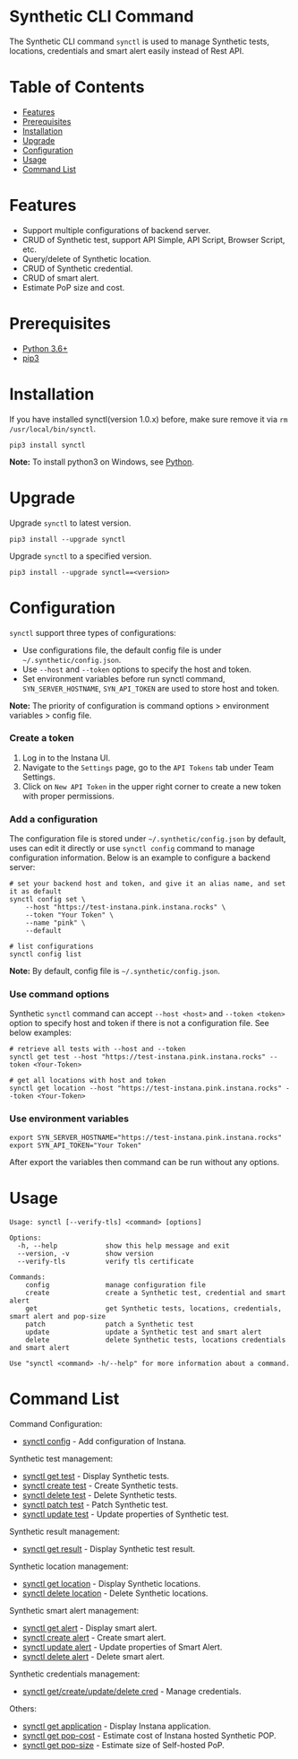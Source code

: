 # Synthetic CLI Command
The Synthetic CLI command `synctl` is used to manage Synthetic tests, locations, credentials and smart alert easily instead of Rest API.

# Table of Contents
- [Features](#features)
- [Prerequisites](#Prerequisites)
- [Installation](#installation)
- [Upgrade](#upgrade)
- [Configuration](#configuration)
- [Usage](#Usage)
- [Command List](#Command-List)

# Features
- Support multiple configurations of backend server.
- CRUD of Synthetic test, support API Simple, API Script, Browser Script, etc.
- Query/delete of Synthetic location.
- CRUD of Synthetic credential.
- CRUD of smart alert.
- Estimate PoP size and cost.

# Prerequisites
- [Python 3.6+](https://www.python.org/downloads/)
- [pip3](https://pip.pypa.io/en/stable/installation/)

# Installation
If you have installed synctl(version 1.0.x) before, make sure remove it via `rm /usr/local/bin/synctl`. 
```
pip3 install synctl
```

**Note:** To install python3 on Windows, see [Python](https://www.python.org/downloads/windows/).

# Upgrade
Upgrade `synctl` to latest version.
```
pip3 install --upgrade synctl
```

Upgrade `synctl` to a specified version.
```
pip3 install --upgrade synctl==<version>
```

# Configuration

`synctl` support three types of configurations:
- Use configurations file, the default config file is under `~/.synthetic/config.json`.
- Use `--host` and `--token` options to specify the host and token.
- Set environment variables before run synctl command, `SYN_SERVER_HOSTNAME`, `SYN_API_TOKEN` are used to store host and token.

**Note:** The priority of configuration is command options > environment variables > config file.

### Create a token
1. Log in to the Instana UI. 
2. Navigate to the `Settings` page, go to the `API Tokens` tab under Team Settings.
3. Click on `New API Token` in the upper right corner to create a new token with proper permissions.

### Add a configuration
The configuration file is stored under `~/.synthetic/config.json` by default, uses can edit it directly or use `synctl config` command to manage configuration information. Below is an example to configure a backend server:
```
# set your backend host and token, and give it an alias name, and set it as default
synctl config set \
    --host "https://test-instana.pink.instana.rocks" \
    --token "Your Token" \
    --name "pink" \
    --default

# list configurations
synctl config list
```
**Note:** By default, config file is `~/.synthetic/config.json`.

### Use command options
Synthetic `synctl` command can accept `--host <host>` and `--token <token>` option to specify host and token if there is not a configuration file. See below examples:

```
# retrieve all tests with --host and --token
synctl get test --host "https://test-instana.pink.instana.rocks" --token <Your-Token>

# get all locations with host and token
synctl get location --host "https://test-instana.pink.instana.rocks" --token <Your-Token>
```

### Use environment variables

```
export SYN_SERVER_HOSTNAME="https://test-instana.pink.instana.rocks"
export SYN_API_TOKEN="Your Token"
```

After export the variables then command can be run without any options.

# Usage

```
Usage: synctl [--verify-tls] <command> [options]

Options:
  -h, --help            show this help message and exit
  --version, -v         show version
  --verify-tls          verify tls certificate

Commands:
    config              manage configuration file
    create              create a Synthetic test, credential and smart alert
    get                 get Synthetic tests, locations, credentials, smart alert and pop-size
    patch               patch a Synthetic test
    update              update a Synthetic test and smart alert
    delete              delete Synthetic tests, locations credentials and smart alert

Use "synctl <command> -h/--help" for more information about a command.
```

# Command List
Command Configuration:
- [synctl config](docs/synctl-config.md) - Add configuration of Instana.

Synthetic test management:
- [synctl get test](docs/synctl-get-test.md) - Display Synthetic tests.
- [synctl create test](docs/synctl-create-test.md) - Create Synthetic tests.
- [synctl delete test](docs/synctl-delete-test.md) - Delete Synthetic tests.
- [synctl patch test](docs/synctl-patch-test.md) - Patch Synthetic test.
- [synctl update test](docs/synctl-update-test.md) - Update properties of Synthetic test.

Synthetic result management:
- [synctl get result](docs/synctl-get-result.md) - Display Synthetic test result.

Synthetic location management:
- [synctl get location](docs/synctl-get-loc.md) - Display Synthetic locations.
- [synctl delete location](docs/synctl-delete-loc.md) - Delete Synthetic locations.

Synthetic smart alert management:
- [synctl get alert](docs/synctl-get-alert.md) - Display smart alert.
- [synctl create alert](docs/synctl-create-alert.md) - Create smart alert.
- [synctl update alert](docs/synctl-update-alert.md) - Update properties of Smart Alert.
- [synctl delete alert](docs/synctl-delete-alert.md) - Delete smart alert.

Synthetic credentials management:
- [synctl get/create/update/delete cred](docs/synctl-credential.md) - Manage credentials.

Others:
- [synctl get application](docs/synctl-get-app.md) - Display Instana application.
- [synctl get pop-cost](docs/synctl-get-cost.md) - Estimate cost of Instana hosted Synthetic POP.
- [synctl get pop-size](docs/synctl-get-size.md) - Estimate size of Self-hosted PoP.

